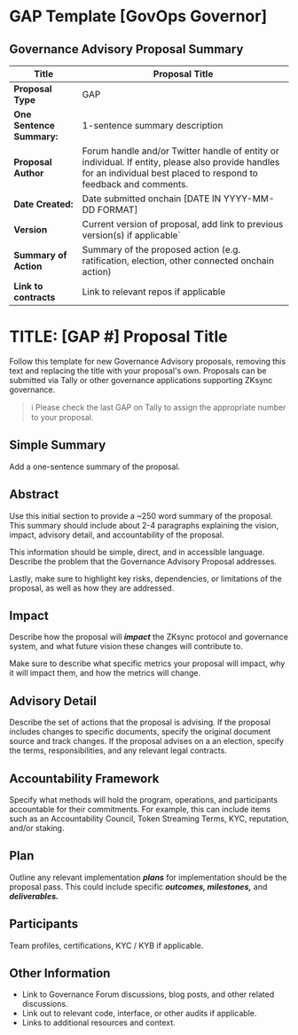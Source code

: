 # GAP Template [GovOps Governor]

## Governance Advisory Proposal Summary

| **Title** | Proposal Title
| --- | --- |
| **Proposal Type** | GAP  |
| **One Sentence Summary:** | 1-sentence summary description |
| **Proposal Author** | Forum handle and/or Twitter handle of entity or individual. If entity, please also provide handles for an individual best placed to respond to feedback and comments. |
| **Date Created:** | Date submitted onchain [DATE IN YYYY-MM-DD FORMAT] |
| **Version** | Current version of proposal, add link to previous version(s) if applicable` |
| **Summary of Action** | Summary of the proposed action (e.g. ratification, election, other connected onchain action) |
| **Link to contracts** | Link to relevant repos if applicable |

# **TITLE: [GAP #] Proposal Title**

Follow this template for new Governance Advisory proposals, removing this text and replacing the title with your proposal's own. Proposals can be submitted via Tally or other governance applications supporting ZKsync governance.

> ℹ️ Please check the last GAP on Tally to assign the appropriate number to your proposal.

## **Simple Summary**

Add a one-sentence summary of the proposal.

## Abstract

Use this initial section to provide a ~250 word summary of the proposal. This summary should include about 2-4 paragraphs explaining the vision, impact, advisory detail, and accountability of the proposal.

This information should be simple, direct, and in accessible language. Describe the problem that the Governance Advisory Proposal addresses.

Lastly, make sure to highlight key risks, dependencies, or limitations of the proposal, as well as how they are addressed.

## Impact

Describe how the proposal will ***impact*** the ZKsync protocol and governance system, and what future vision these changes will contribute to.

Make sure to describe what specific metrics your proposal will impact, why it will impact them, and how the metrics will change.

## Advisory Detail

Describe the set of actions that the proposal is advising. If the proposal includes changes to specific documents, specify the original document source and track changes. If the proposal advises on a an election, specify the terms, responsibilities, and any relevant legal contracts.

## Accountability Framework

Specify what methods will hold the program, operations, and participants accountable for their commitments. For example, this can include items such as an Accountability Council, Token Streaming Terms, KYC, reputation, and/or staking.

## **Plan**

Outline any relevant implementation ***plans*** for implementation should be the proposal pass. This could include specific ***outcomes, milestones,*** and ***deliverables.***

## Participants

Team profiles, certifications, KYC / KYB if applicable.

## **Other Information**

- Link to Governance Forum discussions, blog posts, and other related discussions.
- Link out to relevant code, interface, or other audits if applicable.
- Links to additional resources and context.
